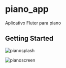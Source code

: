 # piano_app

Aplicativo Fluter para piano

## Getting Started

![pianosplash](https://user-images.githubusercontent.com/53340410/103458300-6a535500-4ce5-11eb-9075-2389325a55c0.png)

![pianoscreen](https://user-images.githubusercontent.com/53340410/103458359-e5b50680-4ce5-11eb-8125-217b65f33d26.png)
